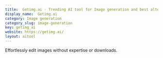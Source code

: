 ```yaml
---
title:  Getimg.ai - Trending AI tool for Image generation and best alternatives
display_name:  Getimg.ai
category: Image generation
category_slug: image-generation
key: getimg_ai
website: https://getimg.ai/
layout: aitool
---
```


Effortlessly edit images without expertise or downloads.
